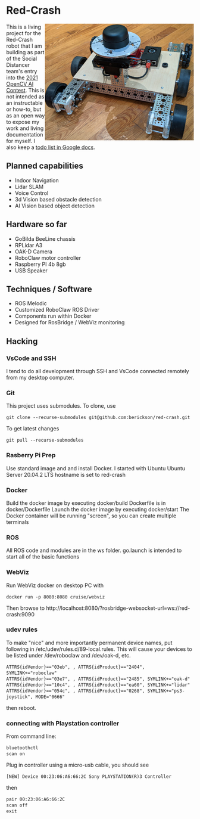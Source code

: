# Red-Crash
<div style="float:right"><img src="media/red-crash-400.jpg"></img></div>
This is a living project for the Red-Crash robot that I am building as part of the Social Distancer team's entry into the <a href='https://opencv.org/opencv-ai-competition-2021/'>2021 OpenCV AI Contest</a>. This is not intended as an instructable or how-to, but as an open way to expose my work and living documentation for myself. I also keep a <a href="https://docs.google.com/document/d/1KZ22YjeubW1ue_mEz4UHqUBV7ftl6lgPlzKsD_fNuHw/edit?usp=sharing">todo list in Google docs</a>.

## Planned capabilities
- Indoor Navigation
- Lidar SLAM
- Voice Control
- 3d Vision based obstacle detection
- AI Vision based object detection

## Hardware so far

- GoBilda BeeLine chassis
- RPLidar A3
- OAK-D Camera
- RoboClaw motor controller
- Raspberry PI 4b 8gb
- USB Speaker

## Techniques / Software

- ROS Melodic
- Customized RoboClaw ROS Driver
- Components run within Docker
- Designed for RosBridge / WebViz monitoring

## Hacking

### VsCode and SSH
I tend to do all development through SSH and VsCode connected remotely from my desktop computer. 

### Git

This project uses submodules.  To clone, use 
```
git clone --recurse-submodules git@github.com:berickson/red-crash.git
```
To 
get latest changes
```
git pull --recurse-submodules 
``` 

### Rasberry Pi Prep
Use standard image and and install Docker. I started with Ubuntu Ubuntu Server 20.04.2 LTS
hostname is set to red-crash

### Docker
Build the docker image by executing docker/build
Dockerfile is in docker/Dockerfile
Launch the docker image by executing docker/start
The Docker container will be running "screen", so you can create multiple terminals

### ROS
All ROS code and modules are in the ws folder.
go.launch is intended to start all of the basic functions

### WebViz

Run WebViz docker on desktop PC with
```
docker run -p 8080:8080 cruise/webviz
```
Then browse to http://localhost:8080/?rosbridge-websocket-url=ws://red-crash:9090


### udev rules
To make "nice" and more importantly permanent device names, put following in /etc/udev/rules.d/89-local.rules.  This will cause your devices to be listed under /dev/roboclaw and /dev/oak-d, etc.
```
ATTRS{idVendor}=="03eb", , ATTRS{idProduct}=="2404", SYMLINK+="roboclaw"
ATTRS{idVendor}=="03e7", , ATTRS{idProduct}=="2485", SYMLINK+="oak-d"
ATTRS{idVendor}=="10c4", , ATTRS{idProduct}=="ea60", SYMLINK+="lidar"
ATTRS{idVendor}=="054c", , ATTRS{idProduct}=="0268", SYMLINK+="ps3-joystick", MODE="0666"

```
then reboot.


### connecting with Playstation controller
From command line:
```
bluetoothctl
scan on
```

Plug in controller using a micro-usb cable, you should see 

```
[NEW] Device 00:23:06:A6:66:2C Sony PLAYSTATION(R)3 Controller
```

then

```
pair 00:23:06:A6:66:2C
scan off
exit
```

